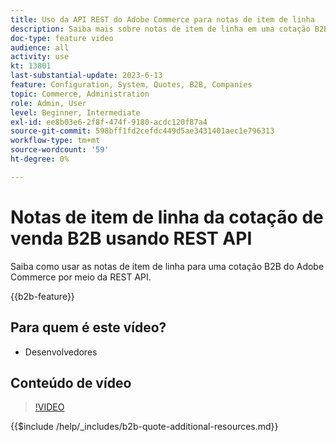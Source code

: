```yaml
---
title: Uso da API REST do Adobe Commerce para notas de item de linha
description: Saiba mais sobre notas de item de linha em uma cotação B2B no Adobe Commerce usando a REST API
doc-type: feature video
audience: all
activity: use
kt: 13801
last-substantial-update: 2023-6-13
feature: Configuration, System, Quotes, B2B, Companies
topic: Commerce, Administration
role: Admin, User
level: Beginner, Intermediate
exl-id: ee8b03e6-2f8f-474f-9180-acdc120f87a4
source-git-commit: 598bff1fd2cefdc449d5ae3431401aec1e796313
workflow-type: tm+mt
source-wordcount: '59'
ht-degree: 0%

---
```


# Notas de item de linha da cotação de venda B2B usando REST API

Saiba como usar as notas de item de linha para uma cotação B2B do Adobe Commerce por meio da REST API.

{{b2b-feature}}

## Para quem é este vídeo?

- Desenvolvedores

## Conteúdo de vídeo

>[!VIDEO](https://video.tv.adobe.com/v/3443490?learn=on&captions=por_br)

{{$include /help/_includes/b2b-quote-additional-resources.md}}
